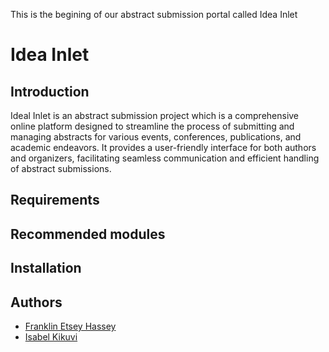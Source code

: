 This is the begining of our abstract submission portal called Idea Inlet
# Idea Inlet

## Introduction
Ideal Inlet is an abstract submission project which is a comprehensive online platform designed to streamline the process of submitting and managing abstracts for various events, conferences, publications, and academic endeavors. It provides a user-friendly interface for both authors and organizers, facilitating seamless communication and efficient handling of abstract submissions.

## Requirements

## Recommended modules

## Installation

## Authors

- [Franklin Etsey Hassey](https://github.com/Franklinson)
- [Isabel Kikuvi](https://github.com/Isabel-Kikuvi)

